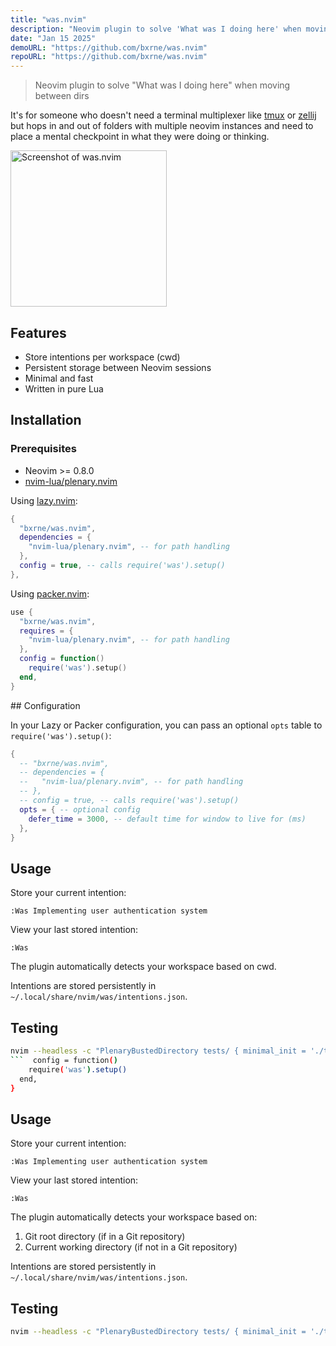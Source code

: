 ```yaml
---
title: "was.nvim"
description: "Neovim plugin to solve 'What was I doing here' when moving between dirs"
date: "Jan 15 2025"
demoURL: "https://github.com/bxrne/was.nvim"
repoURL: "https://github.com/bxrne/was.nvim"
---
```


> Neovim plugin to solve "What was I doing here" when moving between dirs

It's for someone who doesn't need a terminal multiplexer like [tmux](https://github.com/tmux/tmux/wiki) or [zellij](https://zellij.dev) but hops in and out of folders with multiple neovim instances and need to place a mental checkpoint in what they were doing or thinking.

<img height="250" src="/was.nvim-screenshot.png" alt="Screenshot of was.nvim">

## Features

- Store intentions per workspace (cwd)
- Persistent storage between Neovim sessions
- Minimal and fast
- Written in pure Lua

## Installation

### Prerequisites

- Neovim >= 0.8.0
- [nvim-lua/plenary.nvim](https://github.com/nvim-lua/plenary.nvim)

Using [lazy.nvim](https://github.com/folke/lazy.nvim):

```lua
{
  "bxrne/was.nvim",
  dependencies = {
    "nvim-lua/plenary.nvim", -- for path handling
  },
  config = true, -- calls require('was').setup()
},
```

Using [packer.nvim](https://github.com/wbthomason/packer.nvim):

```lua
use {
  "bxrne/was.nvim",
  requires = {
    "nvim-lua/plenary.nvim", -- for path handling
  },
  config = function()
    require('was').setup()
  end,
}
```

## Configuration

In your Lazy or Packer configuration, you can pass an optional `opts` table to `require('was').setup()`:
```lua
{
  -- "bxrne/was.nvim",
  -- dependencies = {
  --   "nvim-lua/plenary.nvim", -- for path handling
  -- },
  -- config = true, -- calls require('was').setup()
  opts = { -- optional config
    defer_time = 3000, -- default time for window to live for (ms)
  },
}
```

## Usage

Store your current intention:
```vim
:Was Implementing user authentication system
```

View your last stored intention:
```vim
:Was
```

The plugin automatically detects your workspace based on cwd.

Intentions are stored persistently in `~/.local/share/nvim/was/intentions.json`.

## Testing

```bash
nvim --headless -c "PlenaryBustedDirectory tests/ { minimal_init = './tests/minimal_init.lua' }"
```  config = function()
    require('was').setup()
  end,
}
```

## Usage

Store your current intention:
```vim
:Was Implementing user authentication system
```

View your last stored intention:
```vim
:Was
```

The plugin automatically detects your workspace based on:
1. Git root directory (if in a Git repository)
2. Current working directory (if not in a Git repository)

Intentions are stored persistently in `~/.local/share/nvim/was/intentions.json`.

## Testing

```bash
nvim --headless -c "PlenaryBustedDirectory tests/ { minimal_init = './tests/minimal_init.lua' }"
```

